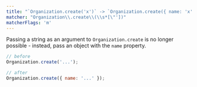 ```yaml
---
title: "`Organization.create('x')` -> `Organization.create({ name: 'x' })`"
matcher: "Organization\\.create\\(\\s*[\"'])"
matcherFlags: 'm'
---
```


Passing a string as an argument to `Organization.create` is no longer possible - instead, pass an object with the `name` property.

```js
// before
Organization.create('...');

// after
Organization.create({ name: '...' });
```
